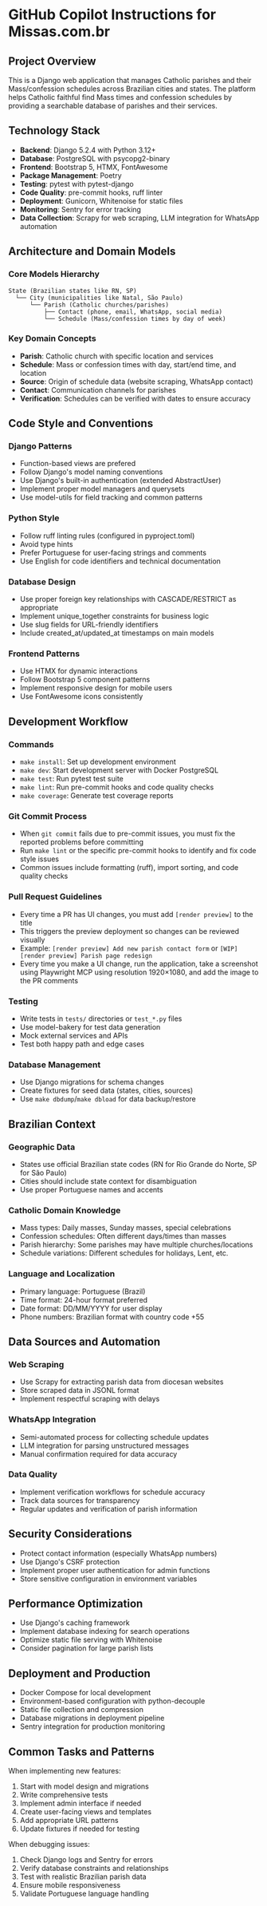 # GitHub Copilot Instructions for Missas.com.br

## Project Overview
This is a Django web application that manages Catholic parishes and their Mass/confession schedules across Brazilian cities and states. The platform helps Catholic faithful find Mass times and confession schedules by providing a searchable database of parishes and their services.

## Technology Stack
- **Backend**: Django 5.2.4 with Python 3.12+
- **Database**: PostgreSQL with psycopg2-binary
- **Frontend**: Bootstrap 5, HTMX, FontAwesome
- **Package Management**: Poetry
- **Testing**: pytest with pytest-django
- **Code Quality**: pre-commit hooks, ruff linter
- **Deployment**: Gunicorn, Whitenoise for static files
- **Monitoring**: Sentry for error tracking
- **Data Collection**: Scrapy for web scraping, LLM integration for WhatsApp automation

## Architecture and Domain Models

### Core Models Hierarchy
```
State (Brazilian states like RN, SP)
  └── City (municipalities like Natal, São Paulo)
      └── Parish (Catholic churches/parishes)
          ├── Contact (phone, email, WhatsApp, social media)
          └── Schedule (Mass/confession times by day of week)
```

### Key Domain Concepts
- **Parish**: Catholic church with specific location and services
- **Schedule**: Mass or confession times with day, start/end time, and location
- **Source**: Origin of schedule data (website scraping, WhatsApp contact)
- **Contact**: Communication channels for parishes
- **Verification**: Schedules can be verified with dates to ensure accuracy

## Code Style and Conventions

### Django Patterns
- Function-based views are prefered
- Follow Django's model naming conventions
- Use Django's built-in authentication (extended AbstractUser)
- Implement proper model managers and querysets
- Use model-utils for field tracking and common patterns

### Python Style
- Follow ruff linting rules (configured in pyproject.toml)
- Avoid type hints
- Prefer Portuguese for user-facing strings and comments
- Use English for code identifiers and technical documentation

### Database Design
- Use proper foreign key relationships with CASCADE/RESTRICT as appropriate
- Implement unique_together constraints for business logic
- Use slug fields for URL-friendly identifiers
- Include created_at/updated_at timestamps on main models

### Frontend Patterns
- Use HTMX for dynamic interactions
- Follow Bootstrap 5 component patterns
- Implement responsive design for mobile users
- Use FontAwesome icons consistently

## Development Workflow

### Commands
- `make install`: Set up development environment
- `make dev`: Start development server with Docker PostgreSQL
- `make test`: Run pytest test suite
- `make lint`: Run pre-commit hooks and code quality checks
- `make coverage`: Generate test coverage reports

### Git Commit Process
- When `git commit` fails due to pre-commit issues, you must fix the reported problems before committing
- Run `make lint` or the specific pre-commit hooks to identify and fix code style issues
- Common issues include formatting (ruff), import sorting, and code quality checks

### Pull Request Guidelines
- Every time a PR has UI changes, you must add `[render preview]` to the title
- This triggers the preview deployment so changes can be reviewed visually
- Example: `[render preview] Add new parish contact form` or `[WIP] [render preview] Parish page redesign`
- Every time you make a UI change, run the application, take a screenshot using Playwright MCP using resolution 1920×1080, and add the image to the PR comments

### Testing
- Write tests in `tests/` directories or `test_*.py` files
- Use model-bakery for test data generation
- Mock external services and APIs
- Test both happy path and edge cases

### Database Management
- Use Django migrations for schema changes
- Create fixtures for seed data (states, cities, sources)
- Use `make dbdump`/`make dbload` for data backup/restore

## Brazilian Context

### Geographic Data
- States use official Brazilian state codes (RN for Rio Grande do Norte, SP for São Paulo)
- Cities should include state context for disambiguation
- Use proper Portuguese names and accents

### Catholic Domain Knowledge
- Mass types: Daily masses, Sunday masses, special celebrations
- Confession schedules: Often different days/times than masses
- Parish hierarchy: Some parishes may have multiple churches/locations
- Schedule variations: Different schedules for holidays, Lent, etc.

### Language and Localization
- Primary language: Portuguese (Brazil)
- Time format: 24-hour format preferred
- Date format: DD/MM/YYYY for user display
- Phone numbers: Brazilian format with country code +55

## Data Sources and Automation

### Web Scraping
- Use Scrapy for extracting parish data from diocesan websites
- Store scraped data in JSONL format
- Implement respectful scraping with delays

### WhatsApp Integration
- Semi-automated process for collecting schedule updates
- LLM integration for parsing unstructured messages
- Manual confirmation required for data accuracy

### Data Quality
- Implement verification workflows for schedule accuracy
- Track data sources for transparency
- Regular updates and verification of parish information

## Security Considerations
- Protect contact information (especially WhatsApp numbers)
- Use Django's CSRF protection
- Implement proper user authentication for admin functions
- Store sensitive configuration in environment variables

## Performance Optimization
- Use Django's caching framework
- Implement database indexing for search operations
- Optimize static file serving with Whitenoise
- Consider pagination for large parish lists

## Deployment and Production
- Docker Compose for local development
- Environment-based configuration with python-decouple
- Static file collection and compression
- Database migrations in deployment pipeline
- Sentry integration for production monitoring

## Common Tasks and Patterns

When implementing new features:
1. Start with model design and migrations
2. Write comprehensive tests
3. Implement admin interface if needed
4. Create user-facing views and templates
5. Add appropriate URL patterns
6. Update fixtures if needed for testing

When debugging issues:
1. Check Django logs and Sentry for errors
2. Verify database constraints and relationships
3. Test with realistic Brazilian parish data
4. Ensure mobile responsiveness
5. Validate Portuguese language handling
